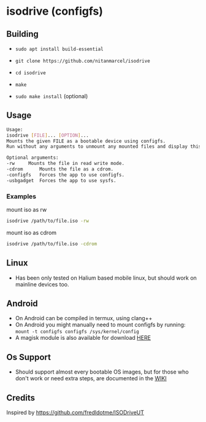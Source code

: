 # isodrive (configfs)

## Building

* `sudo apt install build-essential`

* `git clone https://github.com/nitanmarcel/isodrive`

* `cd isodrive`

* `make`

* `sudo make install` (optional)

## Usage
```bash
Usage:
isodrive [FILE]... [OPTION]...
Mounts the given FILE as a bootable device using configfs.
Run without any arguments to unmount any mounted files and display this help message.

Optional arguments:
-rw		Mounts the file in read write mode.
-cdrom		Mounts the file as a cdrom.
-configfs	Forces the app to use configfs.
-usbgadget	Forces the app to use sysfs.
```

### Examples

mount iso as rw
```bash
isodrive /path/to/file.iso -rw
```

mount iso as cdrom
```bash
isodrive /path/to/file.iso -cdrom
```

## Linux
* Has been only tested on Halium based mobile linux, but should work on mainline devices too.

## Android

* On Android can be compiled in termux, using clang++
* On Android you might manually need to mount configfs by running: `mount -t configfs configfs /sys/kernel/config`
* A magisk module is also available for download [HERE](https://github.com/nitanmarcel/isodrive-magisk/releases/latest)

## Os Support
* Should support almost every bootable OS images, but for those who don't work or need extra steps, are documented in the [WIKI](https://github.com/nitanmarcel/isodrive/wiki)

## Credits

Inspired by https://github.com/fredldotme/ISODriveUT
